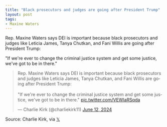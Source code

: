 ```yaml
---
title: "Black prosecutors and judges are going after President Trump"
layout: post
tags:
- Maxine Waters
---
```


Rep. Maxine Waters says DEI is important because black prosecutors and judges like Leticia James, Tanya Chutkan, and Fani Willis are going after President Trump:

"If we're ever to change the criminal justice system and get some justice, we've got to be in there."

<blockquote class="twitter-tweet"><p lang="en" dir="ltr">Rep. Maxine Waters says DEI is important because black prosecutors and judges like Leticia James, Tanya Chutkan, and Fani Willis are going after President Trump:<br /><br />&quot;If we&#39;re ever to change the criminal justice system and get some justice, we&#39;ve got to be in there.&quot; <a href="https://t.co/VEWlaRSqda">pic.twitter.com/VEWlaRSqda</a></p>&mdash; Charlie Kirk (@charliekirk11) <a href="https://twitter.com/charliekirk11/status/1800917526257471678?ref_src=twsrc%5Etfw">June 12, 2024</a></blockquote> <script async src="https://platform.twitter.com/widgets.js" charset="utf-8"></script>

Source: Charlie Kirk, via [𝕏](https://x.com)
